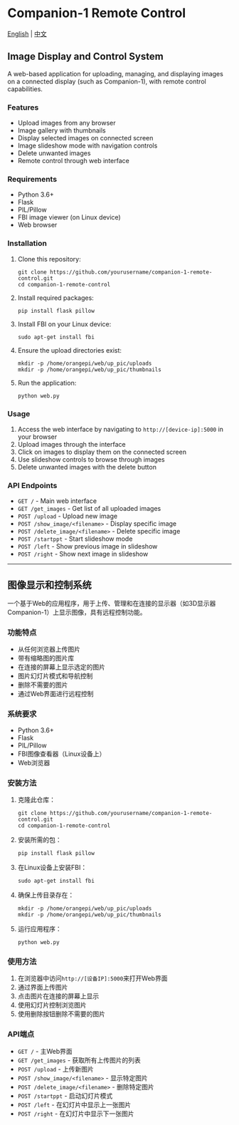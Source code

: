 # Companion-1 Remote Control

[English](#english) | [中文](#chinese)

<a name="english"></a>
## Image Display and Control System

A web-based application for uploading, managing, and displaying images on a connected display (such as Companion-1), with remote control capabilities.

### Features

- Upload images from any browser
- Image gallery with thumbnails
- Display selected images on connected screen
- Image slideshow mode with navigation controls
- Delete unwanted images
- Remote control through web interface

### Requirements

- Python 3.6+
- Flask
- PIL/Pillow
- FBI image viewer (on Linux device)
- Web browser

### Installation

1. Clone this repository:
   ```
   git clone https://github.com/yourusername/companion-1-remote-control.git
   cd companion-1-remote-control
   ```

2. Install required packages:
   ```
   pip install flask pillow
   ```

3. Install FBI on your Linux device:
   ```
   sudo apt-get install fbi
   ```

4. Ensure the upload directories exist:
   ```
   mkdir -p /home/orangepi/web/up_pic/uploads
   mkdir -p /home/orangepi/web/up_pic/thumbnails
   ```

5. Run the application:
   ```
   python web.py
   ```

### Usage

1. Access the web interface by navigating to `http://[device-ip]:5000` in your browser
2. Upload images through the interface
3. Click on images to display them on the connected screen
4. Use slideshow controls to browse through images
5. Delete unwanted images with the delete button

### API Endpoints

- `GET /` - Main web interface
- `GET /get_images` - Get list of all uploaded images
- `POST /upload` - Upload new image
- `POST /show_image/<filename>` - Display specific image
- `POST /delete_image/<filename>` - Delete specific image
- `POST /startppt` - Start slideshow mode
- `POST /left` - Show previous image in slideshow
- `POST /right` - Show next image in slideshow

---

<a name="chinese"></a>
## 图像显示和控制系统

一个基于Web的应用程序，用于上传、管理和在连接的显示器（如3D显示器Companion-1）上显示图像，具有远程控制功能。

### 功能特点

- 从任何浏览器上传图片
- 带有缩略图的图片库
- 在连接的屏幕上显示选定的图片
- 图片幻灯片模式和导航控制
- 删除不需要的图片
- 通过Web界面进行远程控制

### 系统要求

- Python 3.6+
- Flask
- PIL/Pillow
- FBI图像查看器（Linux设备上）
- Web浏览器

### 安装方法

1. 克隆此仓库：
   ```
   git clone https://github.com/yourusername/companion-1-remote-control.git
   cd companion-1-remote-control
   ```

2. 安装所需的包：
   ```
   pip install flask pillow
   ```

3. 在Linux设备上安装FBI：
   ```
   sudo apt-get install fbi
   ```

4. 确保上传目录存在：
   ```
   mkdir -p /home/orangepi/web/up_pic/uploads
   mkdir -p /home/orangepi/web/up_pic/thumbnails
   ```

5. 运行应用程序：
   ```
   python web.py
   ```

### 使用方法

1. 在浏览器中访问`http://[设备IP]:5000`来打开Web界面
2. 通过界面上传图片
3. 点击图片在连接的屏幕上显示
4. 使用幻灯片控制浏览图片
5. 使用删除按钮删除不需要的图片

### API端点

- `GET /` - 主Web界面
- `GET /get_images` - 获取所有上传图片的列表
- `POST /upload` - 上传新图片
- `POST /show_image/<filename>` - 显示特定图片
- `POST /delete_image/<filename>` - 删除特定图片
- `POST /startppt` - 启动幻灯片模式
- `POST /left` - 在幻灯片中显示上一张图片
- `POST /right` - 在幻灯片中显示下一张图片
